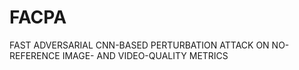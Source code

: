 # FACPA
FAST ADVERSARIAL CNN-BASED PERTURBATION ATTACK ON NO-REFERENCE IMAGE- AND VIDEO-QUALITY METRICS
